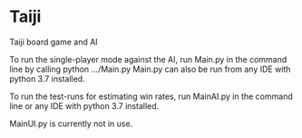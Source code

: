 # Taiji
Taiji board game and AI

To run the single-player mode against the AI, run Main.py in the command line by calling python .../Main.py
Main.py can also be run from any IDE with python 3.7 installed.

To run the test-runs for estimating win rates, run MainAI.py in the command line or any IDE with python 3.7 installed. 

MainUI.py is currently not in use.
